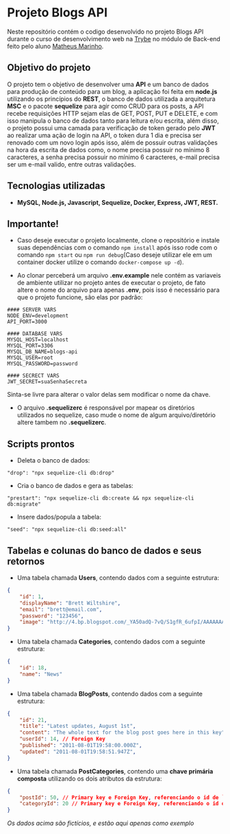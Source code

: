 # Projeto Blogs API

Neste repositório contém o codigo desenvolvido no projeto Blogs API durante o curso de desenvolvimento web na [Trybe](https://www.betrybe.com/) no módulo de Back-end feito pelo aluno [Matheus Marinho](https://www.linkedin.com/in/matheus-marinhodsp/).

## Objetivo do projeto
O projeto tem o objetivo de desenvolver uma **API** e um banco de dados para produção de conteúdo para um blog, a aplicação foi feita em **node.js** utilizando os princípios do **REST**, o banco de dados utilizada a arquitetura **MSC** e o pacote **sequelize** para agir como CRUD para os posts, a API recebe requisições HTTP sejam elas de GET, POST, PUT e DELETE, e com isso manipula o banco de dados tanto para leitura e/ou escrita, além disso, o projeto possui uma camada para verificação de token gerado pelo **JWT** ao realizar uma ação de login na API, o token dura 1 dia e precisa ser renovado com um novo login após isso, além de possuir outras validações na hora da escrita de dados como, o nome precisa possuir no mínimo 8 caracteres, a senha precisa possuir no mínimo 6 caracteres, e-mail precisa ser um e-mail valido, entre outras validações.


## Tecnologias utilizadas

- **MySQL, Node.js, Javascript, Sequelize, Docker, Express, JWT, REST.**

## Importante!

- Caso deseje executar o projeto localmente, clone o repositório e instale suas dependências com o comando `npm install` após isso rode com o comando `npm start` ou `npm run debug`(Caso deseje utilizar ele em um container docker utilize o comando `docker-compose up -d`).

- Ao clonar perceberá um arquivo **.env.example** nele contém as variaveis de ambiente utilizar no projeto antes de executar o projeto, de fato altere o nome do arquivo para apenas **.env**, pois isso é necessário para que o projeto funcione, são elas por padrão:
```
#### SERVER VARS
NODE_ENV=development
API_PORT=3000

#### DATABASE VARS
MYSQL_HOST=localhost
MYSQL_PORT=3306
MYSQL_DB_NAME=blogs-api
MYSQL_USER=root
MYSQL_PASSWORD=password

#### SECRECT VARS
JWT_SECRET=suaSenhaSecreta

```
Sinta-se livre para alterar o valor delas sem modificar o nome da chave.

- O arquivo **.sequelizerc** é responsável por mapear os diretórios utilizados no sequelize, caso mude o nome de algum arquivo/diretório altere tambem no **.sequelizerc**.


## Scripts prontos

- Deleta o banco de dados:
```
"drop": "npx sequelize-cli db:drop"
```

- Cria o banco de dados e gera as tabelas:
```
"prestart": "npx sequelize-cli db:create && npx sequelize-cli db:migrate"
```

- Insere dados/popula a tabela:
```
"seed": "npx sequelize-cli db:seed:all"
```

## Tabelas e colunas do banco de dados e seus retornos

- Uma tabela chamada **Users**, contendo dados com a seguinte estrutura:
```json
{
    "id": 1,
    "displayName": "Brett Wiltshire",
    "email": "brett@email.com",
    "password": "123456",
    "image": "http://4.bp.blogspot.com/_YA50adQ-7vQ/S1gfR_6ufpI/AAAAAAAAAAk/1ErJGgRWZDg/S45/brett.png"
}
```

- Uma tabela chamada **Categories**, contendo dados com a seguinte estrutura:
```json
{
    "id": 18,
    "name": "News"
}
```

- Uma tabela chamada **BlogPosts**, contendo dados com a seguinte estrutura:
```json
{
    "id": 21,
    "title": "Latest updates, August 1st",
    "content": "The whole text for the blog post goes here in this key",
    "userId": 14, // Foreign Key
    "published": "2011-08-01T19:58:00.000Z",
    "updated": "2011-08-01T19:58:51.947Z",
}
```

- Uma tabela chamada **PostCategories**, contendo uma **chave primária composta** utilizando os dois atributos da estrutura:
```json
{
    "postId": 50, // Primary key e Foreign Key, referenciando o id de `BlogPosts`
    "categoryId": 20 // Primary key e Foreign Key, referenciando o id de `Categories`
}
```
*Os dados acima são fictícios, e estão aqui apenas como exemplo*
